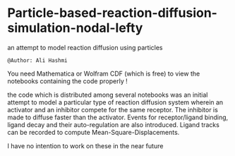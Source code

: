 # Particle-based-reaction-diffusion-simulation-nodal-lefty
an attempt to model reaction diffusion using particles

`@Author: Ali Hashmi`

You need Mathematica or Wolfram CDF (which is free) to view the notebooks containing the code properly !

the code which is distributed among several notebooks was an initial attempt to model a particular type of reaction diffusion system wherein an activator and an inhibitor compete for the same receptor. The inhibitor is made to diffuse faster than the activator. Events for receptor/ligand binding, ligand decay and their auto-regulation are also introduced. Ligand tracks can be recorded to compute Mean-Square-Displacements.

I have no intention to work on these in the near future 
